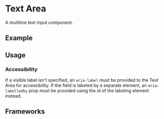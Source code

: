 <script setup>
  import Vue from './vue.md';
  import React from './react.md';
</script>

# Text Area

A multiline text input component.

<components-status react='released' vue='released' />

## Example

<theme-switcher />

<textarea-example />

## Usage

<component-design-guidelines name="Warp - Components / Text Area" link="https://www.figma.com/file/nkiRpuVu6XRfvY96BA80H8/Components-overview?type=design&node-id=377-23909&mode=design" />

### Accessibility

If a visible label isn't specified, an `aria-label` must be provided to the Text Area for accessibility.
If the field is labeled by a separate element, an `aria-labelledby` prop must be provided using the id of the labeling element instead.

<component-questions />

## Frameworks

<tabs-content> 
  <template #react>
   <react />
  </template>
  <template #vue>
    <vue />
  </template>
</tabs-content>